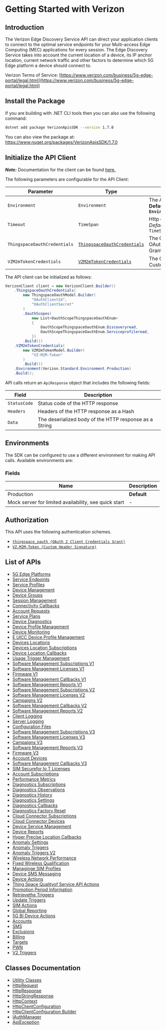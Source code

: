 
# Getting Started with Verizon

## Introduction

The Verizon Edge Discovery Service API can direct your application clients to connect to the optimal service endpoints for your Multi-access Edge Computing (MEC) applications for every session. The Edge Discovery Service takes into account the current location of a device, its IP anchor location, current network traffic and other factors to determine which 5G Edge platform a device should connect to.

Verizon Terms of Service: [https://www.verizon.com/business/5g-edge-portal/legal.html](https://www.verizon.com/business/5g-edge-portal/legal.html)

## Install the Package

If you are building with .NET CLI tools then you can also use the following command:

```bash
dotnet add package VerizonApisSDK --version 1.7.0
```

You can also view the package at:
https://www.nuget.org/packages/VerizonApisSDK/1.7.0

## Initialize the API Client

**_Note:_** Documentation for the client can be found [here.](https://www.github.com/sdks-io/verizon-apis-dotnet-sdk/tree/1.7.0/doc/client.md)

The following parameters are configurable for the API Client:

| Parameter | Type | Description |
|  --- | --- | --- |
| `Environment` | `Environment` | The API environment. <br> **Default: `Environment.Production`** |
| `Timeout` | `TimeSpan` | Http client timeout.<br>*Default*: `TimeSpan.FromSeconds(100)` |
| `ThingspaceOauthCredentials` | [`ThingspaceOauthCredentials`](https://www.github.com/sdks-io/verizon-apis-dotnet-sdk/tree/1.7.0/doc/auth/oauth-2-client-credentials-grant.md) | The Credentials Setter for OAuth 2 Client Credentials Grant |
| `VZM2mTokenCredentials` | [`VZM2mTokenCredentials`](https://www.github.com/sdks-io/verizon-apis-dotnet-sdk/tree/1.7.0/doc/auth/custom-header-signature.md) | The Credentials Setter for Custom Header Signature |

The API client can be initialized as follows:

```csharp
VerizonClient client = new VerizonClient.Builder()
    .ThingspaceOauthCredentials(
        new ThingspaceOauthModel.Builder(
            "OAuthClientId",
            "OAuthClientSecret"
        )
        .OauthScopes(
            new List<OauthScopeThingspaceOauthEnum>
            {
                OauthScopeThingspaceOauthEnum.Discoveryread,
                OauthScopeThingspaceOauthEnum.Serviceprofileread,
            })
        .Build())
    .VZM2mTokenCredentials(
        new VZM2mTokenModel.Builder(
            "VZ-M2M-Token"
        )
        .Build())
    .Environment(Verizon.Standard.Environment.Production)
    .Build();
```

API calls return an `ApiResponse` object that includes the following fields:

| Field | Description |
|  --- | --- |
| `StatusCode` | Status code of the HTTP response |
| `Headers` | Headers of the HTTP response as a Hash |
| `Data` | The deserialized body of the HTTP response as a String |

## Environments

The SDK can be configured to use a different environment for making API calls. Available environments are:

### Fields

| Name | Description |
|  --- | --- |
| Production | **Default** |
| Mock server for limited availability, see quick start | - |

## Authorization

This API uses the following authentication schemes.

* [`thingspace_oauth (OAuth 2 Client Credentials Grant)`](https://www.github.com/sdks-io/verizon-apis-dotnet-sdk/tree/1.7.0/doc/auth/oauth-2-client-credentials-grant.md)
* [`VZ-M2M-Token (Custom Header Signature)`](https://www.github.com/sdks-io/verizon-apis-dotnet-sdk/tree/1.7.0/doc/auth/custom-header-signature.md)

## List of APIs

* [5G Edge Platforms](https://www.github.com/sdks-io/verizon-apis-dotnet-sdk/tree/1.7.0/doc/controllers/5g-edge-platforms.md)
* [Service Endpoints](https://www.github.com/sdks-io/verizon-apis-dotnet-sdk/tree/1.7.0/doc/controllers/service-endpoints.md)
* [Service Profiles](https://www.github.com/sdks-io/verizon-apis-dotnet-sdk/tree/1.7.0/doc/controllers/service-profiles.md)
* [Device Management](https://www.github.com/sdks-io/verizon-apis-dotnet-sdk/tree/1.7.0/doc/controllers/device-management.md)
* [Device Groups](https://www.github.com/sdks-io/verizon-apis-dotnet-sdk/tree/1.7.0/doc/controllers/device-groups.md)
* [Session Management](https://www.github.com/sdks-io/verizon-apis-dotnet-sdk/tree/1.7.0/doc/controllers/session-management.md)
* [Connectivity Callbacks](https://www.github.com/sdks-io/verizon-apis-dotnet-sdk/tree/1.7.0/doc/controllers/connectivity-callbacks.md)
* [Account Requests](https://www.github.com/sdks-io/verizon-apis-dotnet-sdk/tree/1.7.0/doc/controllers/account-requests.md)
* [Service Plans](https://www.github.com/sdks-io/verizon-apis-dotnet-sdk/tree/1.7.0/doc/controllers/service-plans.md)
* [Device Diagnostics](https://www.github.com/sdks-io/verizon-apis-dotnet-sdk/tree/1.7.0/doc/controllers/device-diagnostics.md)
* [Device Profile Management](https://www.github.com/sdks-io/verizon-apis-dotnet-sdk/tree/1.7.0/doc/controllers/device-profile-management.md)
* [Device Monitoring](https://www.github.com/sdks-io/verizon-apis-dotnet-sdk/tree/1.7.0/doc/controllers/device-monitoring.md)
* [E UICC Device Profile Management](https://www.github.com/sdks-io/verizon-apis-dotnet-sdk/tree/1.7.0/doc/controllers/e-uicc-device-profile-management.md)
* [Devices Locations](https://www.github.com/sdks-io/verizon-apis-dotnet-sdk/tree/1.7.0/doc/controllers/devices-locations.md)
* [Devices Location Subscriptions](https://www.github.com/sdks-io/verizon-apis-dotnet-sdk/tree/1.7.0/doc/controllers/devices-location-subscriptions.md)
* [Device Location Callbacks](https://www.github.com/sdks-io/verizon-apis-dotnet-sdk/tree/1.7.0/doc/controllers/device-location-callbacks.md)
* [Usage Trigger Management](https://www.github.com/sdks-io/verizon-apis-dotnet-sdk/tree/1.7.0/doc/controllers/usage-trigger-management.md)
* [Software Management Subscriptions V1](https://www.github.com/sdks-io/verizon-apis-dotnet-sdk/tree/1.7.0/doc/controllers/software-management-subscriptions-v1.md)
* [Software Management Licenses V1](https://www.github.com/sdks-io/verizon-apis-dotnet-sdk/tree/1.7.0/doc/controllers/software-management-licenses-v1.md)
* [Firmware V1](https://www.github.com/sdks-io/verizon-apis-dotnet-sdk/tree/1.7.0/doc/controllers/firmware-v1.md)
* [Software Management Callbacks V1](https://www.github.com/sdks-io/verizon-apis-dotnet-sdk/tree/1.7.0/doc/controllers/software-management-callbacks-v1.md)
* [Software Management Reports V1](https://www.github.com/sdks-io/verizon-apis-dotnet-sdk/tree/1.7.0/doc/controllers/software-management-reports-v1.md)
* [Software Management Subscriptions V2](https://www.github.com/sdks-io/verizon-apis-dotnet-sdk/tree/1.7.0/doc/controllers/software-management-subscriptions-v2.md)
* [Software Management Licenses V2](https://www.github.com/sdks-io/verizon-apis-dotnet-sdk/tree/1.7.0/doc/controllers/software-management-licenses-v2.md)
* [Campaigns V2](https://www.github.com/sdks-io/verizon-apis-dotnet-sdk/tree/1.7.0/doc/controllers/campaigns-v2.md)
* [Software Management Callbacks V2](https://www.github.com/sdks-io/verizon-apis-dotnet-sdk/tree/1.7.0/doc/controllers/software-management-callbacks-v2.md)
* [Software Management Reports V2](https://www.github.com/sdks-io/verizon-apis-dotnet-sdk/tree/1.7.0/doc/controllers/software-management-reports-v2.md)
* [Client Logging](https://www.github.com/sdks-io/verizon-apis-dotnet-sdk/tree/1.7.0/doc/controllers/client-logging.md)
* [Server Logging](https://www.github.com/sdks-io/verizon-apis-dotnet-sdk/tree/1.7.0/doc/controllers/server-logging.md)
* [Configuration Files](https://www.github.com/sdks-io/verizon-apis-dotnet-sdk/tree/1.7.0/doc/controllers/configuration-files.md)
* [Software Management Subscriptions V3](https://www.github.com/sdks-io/verizon-apis-dotnet-sdk/tree/1.7.0/doc/controllers/software-management-subscriptions-v3.md)
* [Software Management Licenses V3](https://www.github.com/sdks-io/verizon-apis-dotnet-sdk/tree/1.7.0/doc/controllers/software-management-licenses-v3.md)
* [Campaigns V3](https://www.github.com/sdks-io/verizon-apis-dotnet-sdk/tree/1.7.0/doc/controllers/campaigns-v3.md)
* [Software Management Reports V3](https://www.github.com/sdks-io/verizon-apis-dotnet-sdk/tree/1.7.0/doc/controllers/software-management-reports-v3.md)
* [Firmware V3](https://www.github.com/sdks-io/verizon-apis-dotnet-sdk/tree/1.7.0/doc/controllers/firmware-v3.md)
* [Account Devices](https://www.github.com/sdks-io/verizon-apis-dotnet-sdk/tree/1.7.0/doc/controllers/account-devices.md)
* [Software Management Callbacks V3](https://www.github.com/sdks-io/verizon-apis-dotnet-sdk/tree/1.7.0/doc/controllers/software-management-callbacks-v3.md)
* [SIM Securefor Io T Licenses](https://www.github.com/sdks-io/verizon-apis-dotnet-sdk/tree/1.7.0/doc/controllers/sim-securefor-io-t-licenses.md)
* [Account Subscriptions](https://www.github.com/sdks-io/verizon-apis-dotnet-sdk/tree/1.7.0/doc/controllers/account-subscriptions.md)
* [Performance Metrics](https://www.github.com/sdks-io/verizon-apis-dotnet-sdk/tree/1.7.0/doc/controllers/performance-metrics.md)
* [Diagnostics Subscriptions](https://www.github.com/sdks-io/verizon-apis-dotnet-sdk/tree/1.7.0/doc/controllers/diagnostics-subscriptions.md)
* [Diagnostics Observations](https://www.github.com/sdks-io/verizon-apis-dotnet-sdk/tree/1.7.0/doc/controllers/diagnostics-observations.md)
* [Diagnostics History](https://www.github.com/sdks-io/verizon-apis-dotnet-sdk/tree/1.7.0/doc/controllers/diagnostics-history.md)
* [Diagnostics Settings](https://www.github.com/sdks-io/verizon-apis-dotnet-sdk/tree/1.7.0/doc/controllers/diagnostics-settings.md)
* [Diagnostics Callbacks](https://www.github.com/sdks-io/verizon-apis-dotnet-sdk/tree/1.7.0/doc/controllers/diagnostics-callbacks.md)
* [Diagnostics Factory Reset](https://www.github.com/sdks-io/verizon-apis-dotnet-sdk/tree/1.7.0/doc/controllers/diagnostics-factory-reset.md)
* [Cloud Connector Subscriptions](https://www.github.com/sdks-io/verizon-apis-dotnet-sdk/tree/1.7.0/doc/controllers/cloud-connector-subscriptions.md)
* [Cloud Connector Devices](https://www.github.com/sdks-io/verizon-apis-dotnet-sdk/tree/1.7.0/doc/controllers/cloud-connector-devices.md)
* [Device Service Management](https://www.github.com/sdks-io/verizon-apis-dotnet-sdk/tree/1.7.0/doc/controllers/device-service-management.md)
* [Device Reports](https://www.github.com/sdks-io/verizon-apis-dotnet-sdk/tree/1.7.0/doc/controllers/device-reports.md)
* [Hyper Precise Location Callbacks](https://www.github.com/sdks-io/verizon-apis-dotnet-sdk/tree/1.7.0/doc/controllers/hyper-precise-location-callbacks.md)
* [Anomaly Settings](https://www.github.com/sdks-io/verizon-apis-dotnet-sdk/tree/1.7.0/doc/controllers/anomaly-settings.md)
* [Anomaly Triggers](https://www.github.com/sdks-io/verizon-apis-dotnet-sdk/tree/1.7.0/doc/controllers/anomaly-triggers.md)
* [Anomaly Triggers V2](https://www.github.com/sdks-io/verizon-apis-dotnet-sdk/tree/1.7.0/doc/controllers/anomaly-triggers-v2.md)
* [Wireless Network Performance](https://www.github.com/sdks-io/verizon-apis-dotnet-sdk/tree/1.7.0/doc/controllers/wireless-network-performance.md)
* [Fixed Wireless Qualification](https://www.github.com/sdks-io/verizon-apis-dotnet-sdk/tree/1.7.0/doc/controllers/fixed-wireless-qualification.md)
* [Managinge SIM Profiles](https://www.github.com/sdks-io/verizon-apis-dotnet-sdk/tree/1.7.0/doc/controllers/managinge-sim-profiles.md)
* [Device SMS Messaging](https://www.github.com/sdks-io/verizon-apis-dotnet-sdk/tree/1.7.0/doc/controllers/device-sms-messaging.md)
* [Device Actions](https://www.github.com/sdks-io/verizon-apis-dotnet-sdk/tree/1.7.0/doc/controllers/device-actions.md)
* [Thing Space Qualityof Service API Actions](https://www.github.com/sdks-io/verizon-apis-dotnet-sdk/tree/1.7.0/doc/controllers/thing-space-qualityof-service-api-actions.md)
* [Promotion Period Information](https://www.github.com/sdks-io/verizon-apis-dotnet-sdk/tree/1.7.0/doc/controllers/promotion-period-information.md)
* [Retrievethe Triggers](https://www.github.com/sdks-io/verizon-apis-dotnet-sdk/tree/1.7.0/doc/controllers/retrievethe-triggers.md)
* [Update Triggers](https://www.github.com/sdks-io/verizon-apis-dotnet-sdk/tree/1.7.0/doc/controllers/update-triggers.md)
* [SIM Actions](https://www.github.com/sdks-io/verizon-apis-dotnet-sdk/tree/1.7.0/doc/controllers/sim-actions.md)
* [Global Reporting](https://www.github.com/sdks-io/verizon-apis-dotnet-sdk/tree/1.7.0/doc/controllers/global-reporting.md)
* [5G BI Device Actions](https://www.github.com/sdks-io/verizon-apis-dotnet-sdk/tree/1.7.0/doc/controllers/5g-bi-device-actions.md)
* [Accounts](https://www.github.com/sdks-io/verizon-apis-dotnet-sdk/tree/1.7.0/doc/controllers/accounts.md)
* [SMS](https://www.github.com/sdks-io/verizon-apis-dotnet-sdk/tree/1.7.0/doc/controllers/sms.md)
* [Exclusions](https://www.github.com/sdks-io/verizon-apis-dotnet-sdk/tree/1.7.0/doc/controllers/exclusions.md)
* [Billing](https://www.github.com/sdks-io/verizon-apis-dotnet-sdk/tree/1.7.0/doc/controllers/billing.md)
* [Targets](https://www.github.com/sdks-io/verizon-apis-dotnet-sdk/tree/1.7.0/doc/controllers/targets.md)
* [PWN](https://www.github.com/sdks-io/verizon-apis-dotnet-sdk/tree/1.7.0/doc/controllers/pwn.md)
* [V2 Triggers](https://www.github.com/sdks-io/verizon-apis-dotnet-sdk/tree/1.7.0/doc/controllers/v2-triggers.md)

## Classes Documentation

* [Utility Classes](https://www.github.com/sdks-io/verizon-apis-dotnet-sdk/tree/1.7.0/doc/utility-classes.md)
* [HttpRequest](https://www.github.com/sdks-io/verizon-apis-dotnet-sdk/tree/1.7.0/doc/http-request.md)
* [HttpResponse](https://www.github.com/sdks-io/verizon-apis-dotnet-sdk/tree/1.7.0/doc/http-response.md)
* [HttpStringResponse](https://www.github.com/sdks-io/verizon-apis-dotnet-sdk/tree/1.7.0/doc/http-string-response.md)
* [HttpContext](https://www.github.com/sdks-io/verizon-apis-dotnet-sdk/tree/1.7.0/doc/http-context.md)
* [HttpClientConfiguration](https://www.github.com/sdks-io/verizon-apis-dotnet-sdk/tree/1.7.0/doc/http-client-configuration.md)
* [HttpClientConfiguration Builder](https://www.github.com/sdks-io/verizon-apis-dotnet-sdk/tree/1.7.0/doc/http-client-configuration-builder.md)
* [IAuthManager](https://www.github.com/sdks-io/verizon-apis-dotnet-sdk/tree/1.7.0/doc/i-auth-manager.md)
* [ApiException](https://www.github.com/sdks-io/verizon-apis-dotnet-sdk/tree/1.7.0/doc/api-exception.md)

